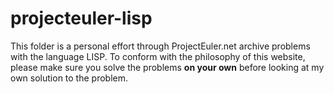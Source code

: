 # projecteuler-lisp

This folder is a personal effort through ProjectEuler.net archive problems with the language LISP.
To conform with the philosophy of this website, please make sure you solve the problems **on your own** before looking at my own solution to the problem.
